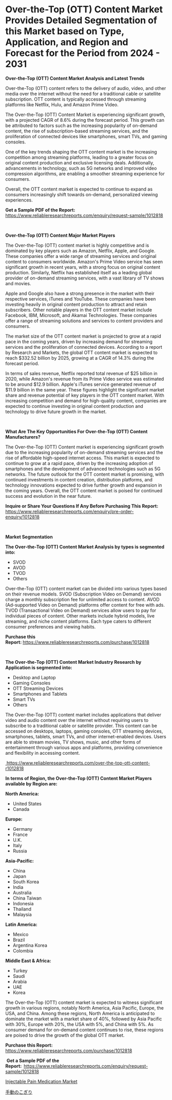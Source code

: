 <p><h1>Over-the-Top (OTT) Content Market Provides Detailed Segmentation of this Market based on Type, Application, and Region and Forecast for the Period from 2024 - 2031</h1></p><p><strong>Over-the-Top (OTT) Content Market Analysis and Latest Trends</strong></p>
<p><p>Over-the-Top (OTT) content refers to the delivery of audio, video, and other media over the internet without the need for a traditional cable or satellite subscription. OTT content is typically accessed through streaming platforms like Netflix, Hulu, and Amazon Prime Video.</p><p>The Over-the-Top (OTT) Content Market is experiencing significant growth, with a projected CAGR of 8.6% during the forecast period. This growth can be attributed to factors such as the increasing popularity of on-demand content, the rise of subscription-based streaming services, and the proliferation of connected devices like smartphones, smart TVs, and gaming consoles.</p><p>One of the key trends shaping the OTT content market is the increasing competition among streaming platforms, leading to a greater focus on original content production and exclusive licensing deals. Additionally, advancements in technology, such as 5G networks and improved video compression algorithms, are enabling a smoother streaming experience for consumers.</p><p>Overall, the OTT content market is expected to continue to expand as consumers increasingly shift towards on-demand, personalized viewing experiences.</p></p>
<p><strong>Get a Sample PDF of the Report:&nbsp;</strong> <a href="https://www.reliableresearchreports.com/enquiry/request-sample/1012818">https://www.reliableresearchreports.com/enquiry/request-sample/1012818</a></p>
<p>&nbsp;</p>
<p><strong>Over-the-Top (OTT) Content Major Market Players</strong></p>
<p><p>The Over-the-Top (OTT) content market is highly competitive and is dominated by key players such as Amazon, Netflix, Apple, and Google. These companies offer a wide range of streaming services and original content to consumers worldwide. Amazon's Prime Video service has seen significant growth in recent years, with a strong focus on original content production. Similarly, Netflix has established itself as a leading global provider of on-demand streaming services, with a vast library of TV shows and movies.</p><p>Apple and Google also have a strong presence in the market with their respective services, iTunes and YouTube. These companies have been investing heavily in original content production to attract and retain subscribers. Other notable players in the OTT content market include Facebook, IBM, Microsoft, and Akamai Technologies. These companies offer a range of streaming solutions and services to content providers and consumers.</p><p>The market size of the OTT content market is projected to grow at a rapid pace in the coming years, driven by increasing demand for streaming services and the proliferation of connected devices. According to a report by Research and Markets, the global OTT content market is expected to reach $332.52 billion by 2025, growing at a CAGR of 14.3% during the forecast period.</p><p>In terms of sales revenue, Netflix reported total revenue of $25 billion in 2020, while Amazon's revenue from its Prime Video service was estimated to be around $12.9 billion. Apple's iTunes service generated revenue of $11.9 billion in the same year. These figures highlight the significant market share and revenue potential of key players in the OTT content market. With increasing competition and demand for high-quality content, companies are expected to continue investing in original content production and technology to drive future growth in the market.</p></p>
<p>&nbsp;</p>
<p><strong>What Are The Key Opportunities For Over-the-Top (OTT) Content Manufacturers?</strong></p>
<p><p>The Over-the-Top (OTT) Content market is experiencing significant growth due to the increasing popularity of on-demand streaming services and the rise of affordable high-speed internet access. This market is expected to continue to grow at a rapid pace, driven by the increasing adoption of smartphones and the development of advanced technologies such as 5G networks. The future outlook for the OTT content market is promising, with continued investments in content creation, distribution platforms, and technology innovations expected to drive further growth and expansion in the coming years. Overall, the OTT content market is poised for continued success and evolution in the near future.</p></p>
<p><strong>Inquire or Share Your Questions If Any Before Purchasing This Report:</strong> <a href="https://www.reliableresearchreports.com/enquiry/pre-order-enquiry/1012818">https://www.reliableresearchreports.com/enquiry/pre-order-enquiry/1012818</a></p>
<p>&nbsp;</p>
<p><strong>Market Segmentation</strong></p>
<p><strong>The Over-the-Top (OTT) Content Market Analysis by types is segmented into:</strong></p>
<p><ul><li>SVOD</li><li>AVOD</li><li>TVOD</li><li>Others</li></ul></p>
<p><p>Over-the-Top (OTT) content market can be divided into various types based on their revenue models. SVOD (Subscription Video on Demand) services charge a monthly subscription fee for unlimited access to content. AVOD (Ad-supported Video on Demand) platforms offer content for free with ads. TVOD (Transactional Video on Demand) services allow users to pay for individual pieces of content. Other markets include hybrid models, live streaming, and niche content platforms. Each type caters to different consumer preferences and viewing habits.</p></p>
<p><strong>Purchase this Report:&nbsp;</strong><a href="https://www.reliableresearchreports.com/purchase/1012818">https://www.reliableresearchreports.com/purchase/1012818</a></p>
<p>&nbsp;</p>
<p><strong>The Over-the-Top (OTT) Content Market Industry Research by Application is segmented into:</strong></p>
<p><ul><li>Desktop and Laptop</li><li>Gaming Consoles</li><li>OTT Streaming Devices</li><li>Smartphones and Tablets</li><li>Smart TVs</li><li>Others</li></ul></p>
<p><p>The Over-the-Top (OTT) content market includes applications that deliver video and audio content over the internet without requiring users to subscribe to a traditional cable or satellite provider. This content can be accessed on desktops, laptops, gaming consoles, OTT streaming devices, smartphones, tablets, smart TVs, and other internet-enabled devices. Users are able to stream movies, TV shows, music, and other forms of entertainment through various apps and platforms, providing convenience and flexibility in accessing content.</p></p>
<p><a href="https://www.reliableresearchreports.com/over-the-top-ott-content-r1012818">&nbsp;https://www.reliableresearchreports.com/over-the-top-ott-content-r1012818</a></p>
<p><strong>In terms of Region, the Over-the-Top (OTT) Content Market Players available by Region are:</strong></p>
<p>
    <p> <strong> North America: </strong>
        <ul>
            <li>United States</li>
            <li>Canada</li>
        </ul>
        </p> 
    <p> <strong> Europe: </strong>
        <ul>
            <li>Germany</li>
            <li>France</li>
            <li>U.K.</li>
            <li>Italy</li>
            <li>Russia</li>
        </ul>
        </p> 
    <p> <strong> Asia-Pacific: </strong>
        <ul>
            <li>China</li>
            <li>Japan</li>
            <li>South Korea</li>
            <li>India</li>
            <li>Australia</li>
            <li>China Taiwan</li>
            <li>Indonesia</li>
            <li>Thailand</li>
            <li>Malaysia</li>
        </ul>
        </p> 
    <p> <strong> Latin America: </strong>
        <ul>
            <li>Mexico</li>
            <li>Brazil</li>
            <li>Argentina Korea</li>
            <li>Colombia</li>
        </ul>
        </p> 
    <p> <strong> Middle East & Africa: </strong>
        <ul>
            <li>Turkey</li>
            <li>Saudi</li>
            <li>Arabia</li>
            <li>UAE</li>
            <li>Korea</li>
        </ul>
    </p>
    </p>
<p><p>The Over-the-Top (OTT) content market is expected to witness significant growth in various regions, notably North America, Asia Pacific, Europe, the USA, and China. Among these regions, North America is anticipated to dominate the market with a market share of 40%, followed by Asia Pacific with 30%, Europe with 20%, the USA with 5%, and China with 5%. As consumer demand for on-demand content continues to rise, these regions are poised to drive the growth of the global OTT market.</p></p>
<p><strong>Purchase this Report: </strong><a href="https://www.reliableresearchreports.com/purchase/1012818">https://www.reliableresearchreports.com/purchase/1012818</a></p>
<p>&nbsp;<strong>Get a Sample PDF of the Report:&nbsp;&nbsp;</strong><a href="https://www.reliableresearchreports.com/enquiry/request-sample/1012818">https://www.reliableresearchreports.com/enquiry/request-sample/1012818</a></p>
<p><strong></strong></p>
<p><p><a href="https://view.publitas.com/reportprime-1/analyzing-injectable-pain-medication-market-global-industry-perspective-and-forecast-2024-to-2031/">Injectable Pain Medication Market</a></p><p><a href="https://github.com/charm854/Market-Research-Report-List-1/blob/main/624447862711.md">手動のこぎり</a></p></p>